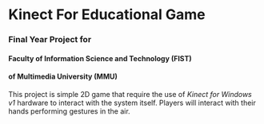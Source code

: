 # Kinect For Educational Game
### Final Year Project for
#### Faculty of Information Science and Technology (FIST)
#### of Multimedia University (MMU)

This project is simple 2D game that require the use of _Kinect for Windows v1_ hardware to interact with the system itself.
Players will interact with their hands performing gestures in the air.